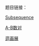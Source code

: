 题目链接：

[Subsequence](https://vjudge.net/problem/POJ-3061)

[A-B数对](https://www.luogu.com.cn/problem/P1102)

[逛画展](https://www.luogu.com.cn/problem/P1638)
